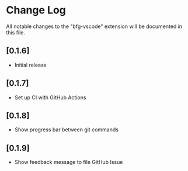 # Change Log

All notable changes to the "bfg-vscode" extension will be documented in this file.

## [0.1.6]

- Initial release

## [0.1.7]

- Set up CI with GitHub Actions

## [0.1.8]

- Show progress bar between git commands

## [0.1.9]

- Show feedback message to file GitHub Issue
